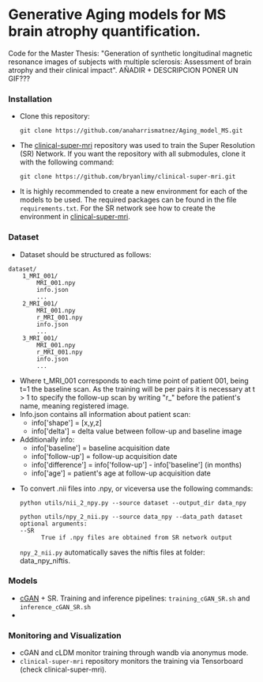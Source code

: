 # Generative Aging models for MS brain atrophy quantification.

Code for the Master Thesis: "Generation of synthetic longitudinal magnetic resonance images of subjects with multiple sclerosis: Assessment of brain atrophy and their clinical impact".
AÑADIR + DESCRIPCION
PONER UN GIF???

### Installation 
- Clone this repository:
  ```
  git clone https://github.com/anaharrismatnez/Aging_model_MS.git
  ```
- The [clinical-super-mri](https://github.com/bryanlimy/clinical-super-mri/tree/main) repository was used to train the Super Resolution (SR) Network. If you want the repository with all submodules, clone it with the following command:
  ```
  git clone https://github.com/bryanlimy/clinical-super-mri.git
  ```
- It is highly recommended to create a new environment for each of the models to be used. The required packages can be found in the file `requirements.txt`. For the SR network see how to create the environment in [clinical-super-mri](https://github.com/bryanlimy/clinical-super-mri/tree/main).


### Dataset

* Dataset should be structured as follows:
```
dataset/
    1_MRI_001/
        MRI_001.npy
        info.json
        ...
    2_MRI_001/
        MRI_001.npy
        r_MRI_001.npy
        info.json
        ...
    3_MRI_001/
        MRI_001.npy
        r_MRI_001.npy
        info.json
        ...
  ```

- Where t_MRI_001 corresponds to each time point of patient 001, being t=1 the baseline scan. As the training will be per pairs it is necessary at t > 1 to specify the follow-up scan by writing "r_" before the patient's name, meaning registered image.
- Info.json contains all information about patient scan:
  - info['shape'] = [x,y,z]
  - info['delta'] = delta value between follow-up and baseline image
- Additionally info:
  - info['baseline'] = baseline acquisition date
  - info['follow-up'] = follow-up acquisition date
  - info['difference'] = info['follow-up'] - info['baseline'] (in months)
  - info['age'] = patient's age at follow-up acquisition date

* To convert .nii files into .npy, or viceversa use the following commands:
  ```
  python utils/nii_2_npy.py --source dataset --output_dir data_npy
  ```
  ```
  python utils/npy_2_nii.py --source data_npy --data_path dataset 
  optional arguments:
  --SR
        True if .npy files are obtained from SR network output

  ```
  `npy_2_nii.py` automatically saves the niftis files at folder: data_npy_niftis. 
### Models 
- [cGAN](https://github.com/anaharrismatnez/Aging_model_MS/tree/main/cGAN) + SR. Training and inference pipelines: `training_cGAN_SR.sh` and `inference_cGAN_SR.sh` 
- 
  
### Monitoring and Visualization 
- cGAN and cLDM monitor training through wandb via anonymus mode. 
- `clinical-super-mri` repository monitors the training via Tensorboard (check clinical-super-mri).


